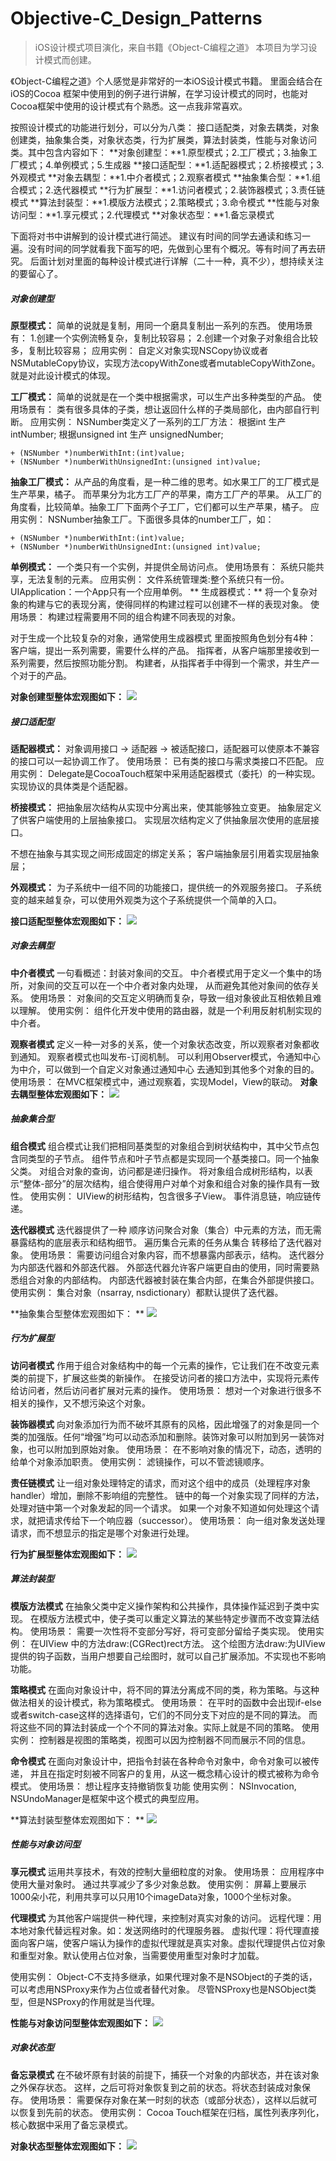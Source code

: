 # Objective-C_Design_Patterns
>iOS设计模式项目演化，来自书籍《Object-C编程之道》
本项目为学习设计模式而创建。

《Object-C编程之道》个人感觉是非常好的一本iOS设计模式书籍。
里面会结合在iOS的Cocoa 框架中使用到的例子进行讲解，在学习设计模式的同时，也能对Cocoa框架中使用的设计模式有个熟悉。这一点我非常喜欢。
 
按照设计模式的功能进行划分，可以分为八类：
接口适配类，对象去耦类，对象创建类，抽象集合类，对象状态类，行为扩展类，算法封装类，性能与对象访问类。其中包含内容如下：
**对象创建型：**1.原型模式；2.工厂模式；3.抽象工厂模式；4.单例模式；5.生成器
**接口适配型：**1.适配器模式；2.桥接模式；3.外观模式
**对象去耦型：**1.中介者模式；2.观察者模式
**抽象集合型：**1.组合模式；2.迭代器模式
**行为扩展型：**1.访问者模式；2.装饰器模式；3.责任链模式
**算法封装型：**1.模版方法模式；2.策略模式；3.命令模式
**性能与对象访问型：**1.享元模式；2.代理模式
**对象状态型：**1.备忘录模式

下面将对书中讲解到的设计模式进行简述。
建议有时间的同学去通读和练习一遍。没有时间的同学就看我下面写的吧，先做到心里有个概况。等有时间了再去研究。
后面计划对里面的每种设计模式进行详解（二十一种，真不少），想持续关注的要留心了。

##### 对象创建型
**原型模式：**
简单的说就是复制，用同一个磨具复制出一系列的东西。
使用场景有：
1.创建一个实例流畅复杂，复制比较容易；
2.创建一个对象子对象组合比较多，复制比较容易；
应用实例：
自定义对象实现NSCopy协议或者NSMutableCopy协议，实现方法copyWithZone或者mutableCopyWithZone。就是对此设计模式的体现。
 
**工厂模式：**
简单的说就是在一个类中根据需求，可以生产出多种类型的产品。
使用场景有：
类有很多具体的子类，想让返回什么样的子类局部化，由内部自行判断。
应用实例：
NSNumber类定义了一系列的工厂方法：
根据int 生产 intNumber; 根据unsigned int 生产 unsignedNumber;
```
+ (NSNumber *)numberWithInt:(int)value;
+ (NSNumber *)numberWithUnsignedInt:(unsigned int)value;
```
**抽象工厂模式：**
从产品的角度看，是一种二维的思考。如水果工厂的工厂模式是生产苹果，橘子。
而苹果分为北方工厂产的苹果，南方工厂产的苹果。
从工厂的角度看，比较简单。抽象工厂下面两个子工厂，它们都可以生产苹果，橘子。
应用实例：
NSNumber抽象工厂。下面很多具体的number工厂，如：
```
+ (NSNumber *)numberWithInt:(int)value;
+ (NSNumber *)numberWithUnsignedInt:(unsigned int)value;
```

**单例模式：**
一个类只有一个实例，并提供全局访问点。
使用场景有：
系统只能共享，无法复制的元素。
应用实例：
文件系统管理类:整个系统只有一份。
UIApplication：一个App只有一个应用单例。
** 
生成器模式：**
将一个复杂对象的构建与它的表现分离，使得同样的构建过程可以创建不一样的表现对象。
使用场景：
构建过程需要用不同的组合构建不同表现的对象。
 
对于生成一个比较复杂的对象，通常使用生成器模式 里面按照角色划分有4种：
客户端，提出一系列需要，需要什么样的产品。
指挥者，从客户端那里接收到一系列需要，然后按照功能分割。
构建者，从指挥者手中得到一个需求，并生产一个对于的产品。

**对象创建型整体宏观图如下：**
![](https://github.com/zhfei/Objective-C_Design_Patterns/blob/master/Objective-C_Design_Patterns/Rescues/1.png?raw=true)

##### 接口适配型
**适配器模式：**
对象调用接口 -> 适配器 -> 被适配接口，适配器可以使原本不兼容的接口可以一起协调工作了。
使用场景：
已有类的接口与需求类接口不匹配。
应用实例：
Delegate是CocoaTouch框架中采用适配器模式（委托）的一种实现。实现协议的具体类是个适配器。
 
**桥接模式：**
把抽象层次结构从实现中分离出来，使其能够独立变更。
抽象层定义了供客户端使用的上层抽象接口。
实现层次结构定义了供抽象层次使用的底层接口。
 
不想在抽象与其实现之间形成固定的绑定关系；
客户端抽象层引用着实现层抽象层；
 
**外观模式：**
为子系统中一组不同的功能接口，提供统一的外观服务接口。
子系统变的越来越复杂，可以使用外观类为这个子系统提供一个简单的入口。
 
**接口适配型整体宏观图如下：** 
![](https://github.com/zhfei/Objective-C_Design_Patterns/blob/master/Objective-C_Design_Patterns/Rescues/2.png?raw=true)

##### 对象去耦型
**中介者模式**
一句看概述：封装对象间的交互。
中介者模式用于定义一个集中的场所，对象间的交互可以在一个中介者对象内处理， 从而避免其他对象间的依存关系。
使用场景：
对象间的交互定义明确而复杂，导致一组对象彼此互相依赖且难以理解。
使用实例：
组件化开发中使用的路由器，就是一个利用反射机制实现的中介者。
 
**观察者模式**
定义一种一对多的关系，使一个对象状态改变，所以观察者对象都收到通知。
观察者模式也叫发布-订阅机制。
可以利用Observer模式，令通知中心为中介，可以做到一个自定义对象通过通知中心 去通知到其他多个对象的目的。
使用场景：
在MVC框架模式中，通过观察着，实现Model，View的联动。
**对象去耦型整体宏观图如下：**
![](https://github.com/zhfei/Objective-C_Design_Patterns/blob/master/Objective-C_Design_Patterns/Rescues/3.png?raw=true)

##### 抽象集合型
**组合模式**
组合模式让我们把相同基类型的对象组合到树状结构中，其中父节点包含同类型的子节点。
组件节点和叶子节点都是实现同一个基类接口。同一个抽象父类。
对组合对象的查询，访问都是递归操作。
将对象组合成树形结构，以表示“整体-部分”的层次结构，组合使得用户对单个对象和组合对象的操作具有一致性。
使用实例：
UIView的树形结构，包含很多子View。
事件消息链，响应链传递。
 
**迭代器模式**
迭代器提供了一种 顺序访问聚合对象（集合）中元素的方法，而无需暴露结构的底层表示和结构细节。 遍历集合元素的任务从集合 转移给了迭代器对象。
使用场景：
需要访问组合对象内容，而不想暴露内部表示，结构。
迭代器分为内部迭代器和外部迭代器。
外部迭代器允许客户端更自由的使用，同时需要熟悉组合对象的内部结构。
内部迭代器被封装在集合内部，在集合外部提供接口。
使用实例：
集合对象（nsarray, nsdictionary）都默认提供了迭代器。
 
**抽象集合型整体宏观图如下： **
![](https://github.com/zhfei/Objective-C_Design_Patterns/blob/master/Objective-C_Design_Patterns/Rescues/4.png?raw=true)

##### 行为扩展型
**访问者模式**
作用于组合对象结构中的每一个元素的操作，它让我们在不改变元素类的前提下，扩展这些类的新操作。
在接受访问者的接口方法中，实现将元素传给访问者，然后访问者扩展对元素的操作。
使用场景：
想对一个对象进行很多不相关的操作，又不想污染这个对象。
 
**装饰器模式**
向对象添加行为而不破坏其原有的风格，因此增强了的对象是同一个类的加强版。任何“增强”均可以动态添加和删除。装饰对象可以附加到另一装饰对象，也可以附加到原始对象。
使用场景：
在不影响对象的情况下，动态，透明的给单个对象添加职责。
使用实例：
滤镜操作，可以不管滤镜顺序。
 
**责任链模式**
让一组对象处理特定的请求，而对这个组中的成员（处理程序对象handler）增加，删除不影响组的完整性。
链中的每一个对象实现了同样的方法，处理对链中第一个对象发起的同一个请求。 如果一个对象不知道如何处理这个请求，就把请求传给下一个响应器（successor）。
使用场景：
向一组对象发送处理请求，而不想显示的指定是哪个对象进行处理。
 
**行为扩展型整体宏观图如下：** 
![](https://github.com/zhfei/Objective-C_Design_Patterns/blob/master/Objective-C_Design_Patterns/Rescues/5.png?raw=true)

##### 算法封装型
**模版方法模式**
在抽象父类中定义操作架构和公共操作，具体操作延迟到子类中实现。
在模版方法模式中，使子类可以重定义算法的某些特定步骤而不改变算法结构。
使用场景：
需要一次性将不变部分写好，将可变部分留给子类实现。
使用实例：
在UIView 中的方法draw:(CGRect)rect方法。
这个绘图方法draw:为UIView提供的钩子函数，当用户想要自己绘图时，就可以自己扩展添加。不实现也不影响功能。
 
**策略模式**
在面向对象设计中，将不同的算法分离成不同的类，称为策略。与这种做法相关的设计模式，称为策略模式。
使用场景：
在平时的函数中会出现if-else或者switch-case这样的选择语句，它们的不同分支下对应的是不同的算法。 而将这些不同的算法封装成一个个不同的算法对象。实际上就是不同的策略。
使用实例：
控制器是视图的策略类，视图可以因为控制器不同而展示不同的信息。
 
**命令模式**
在面向对象设计中，把指令封装在各种命令对象中，命令对象可以被传递， 并且在指定时刻被不同客户的复用，从这一概念精心设计的模式被称为命令模式。
使用场景：
想让程序支持撤销恢复功能
使用实例：
NSInvocation, NSUndoManager是框架中这个模式的典型应用。
 
**算法封装型整体宏观图如下： **
![](https://github.com/zhfei/Objective-C_Design_Patterns/blob/master/Objective-C_Design_Patterns/Rescues/7.png?raw=true)

##### 性能与对象访问型
**享元模式**
运用共享技术，有效的控制大量细粒度的对象。
使用场景：
应用程序中使用大量对象时。
通过共享减少了多少对象总数。
使用实例：
屏幕上要展示1000朵小花，利用共享可以只用10个imageData对象，1000个坐标对象。
 
**代理模式**
为其他客户端提供一种代理，来控制对真实对象的访问。
远程代理：用本地对象代替远程对象。如：发送网络时的代理服务器。
虚拟代理：将代理直接面向客户端，使客户端认为操作的虚拟代理就是真实对象。虚拟代理提供占位对象和重型对象。默认使用占位对象，当需要使用重型对象时才加载。
 
使用实例：
Object-C不支持多继承，如果代理对象不是NSObject的子类的话，可以考虑用NSProxy来作为占位或者替代对象。
尽管NSProxy也是NSObject类型，但是NSProxy的作用就是当代理。
 
**性能与对象访问型整体宏观图如下：** 
![](https://github.com/zhfei/Objective-C_Design_Patterns/blob/master/Objective-C_Design_Patterns/Rescues/6.png?raw=true)

##### 对象状态型
**备忘录模式**
在不破坏原有封装的前提下，捕获一个对象的内部状态，并在该对象之外保存状态。 这样，之后可将对象恢复到之前的状态。将状态封装成对象保存。
使用场景：
需要保存对象在某一时刻的状态（或部分状态），这样以后就可以恢复到先前的状态。
使用实例：
Cocoa Touch框架在归档，属性列表序列化，核心数据中采用了备忘录模式。
 
**对象状态型整体宏观图如下：** 
![](https://github.com/zhfei/Objective-C_Design_Patterns/blob/master/Objective-C_Design_Patterns/Rescues/8.png?raw=true)